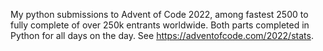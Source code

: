 My python submissions to Advent of Code 2022, among fastest 2500 to fully complete of over 250k entrants worldwide.
Both parts completed in Python for all days on the day. See https://adventofcode.com/2022/stats.